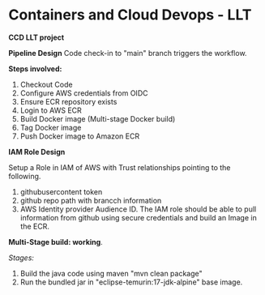 # Containers and Cloud Devops - LLT
**CCD LLT project**

**Pipeline Design**
Code check-in to "main" branch triggers the workflow.

**Steps involved:**
1. Checkout Code
2. Configure AWS credentials from OIDC
3. Ensure ECR repository exists
4. Login to AWS ECR
5. Build Docker image (Multi-stage Docker build)
6. Tag Docker image
7. Push Docker image to Amazon ECR

**IAM Role Design**

Setup a Role in IAM of AWS with Trust relationships pointing to the following.
1. githubusercontent token
2. github repo path with brancch information
3. AWS Identity provider Audience ID.
The IAM role should be able to pull information from github using secure credentials and build an Image in the ECR.

**Multi-Stage build: working**.

*Stages:*

1. Build the java code using maven "mvn clean package"
2. Run the bundled jar in "eclipse-temurin:17-jdk-alpine" base image.
